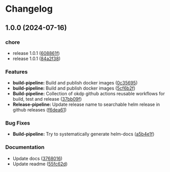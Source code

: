 # Changelog

## 1.0.0 (2024-07-16)


### chore

* release 1.0.1 ([608861f](https://github.com/idirze/gh-workflows/commit/608861fb0cd709ecf1685d4d9c31e3a78809f0e4))
* release 1.0.1 ([84a2f38](https://github.com/idirze/gh-workflows/commit/84a2f388c2803c2d89f59216fdf0f09f2ab28463))


### Features

* **build-pipeline:** Build and publish docker images ([0c35695](https://github.com/idirze/gh-workflows/commit/0c35695b783d1940cffb28f67b3ddfb2908a93cd))
* **build-pipeline:** Build and publish docker images ([5cf6b2f](https://github.com/idirze/gh-workflows/commit/5cf6b2f065cc521f13f08c46193a20674e6254ca))
* **Build-pipeline:** Collection of okdp github actions reusable workflows for build, test and release ([37bb09f](https://github.com/idirze/gh-workflows/commit/37bb09ff87ac84881e7b300911801c3cb0a95059))
* **Release-pipeline:** Update release name to searchable helm release in github releases ([f6dea61](https://github.com/idirze/gh-workflows/commit/f6dea614413692ace35d4ffeb7bbba8bbab2c453))


### Bug Fixes

* **Build-pipeline:** Try to systematically generate helm-docs ([a5b4e1f](https://github.com/idirze/gh-workflows/commit/a5b4e1f9d984ad76641ef0c607cae047e0701872))


### Documentation

* Update docs ([3768016](https://github.com/idirze/gh-workflows/commit/37680168fc98446df286269964e7e902b516b727))
* Update readme ([55fc62d](https://github.com/idirze/gh-workflows/commit/55fc62d4b6241c7978c66c090a4939bb238d4efd))
